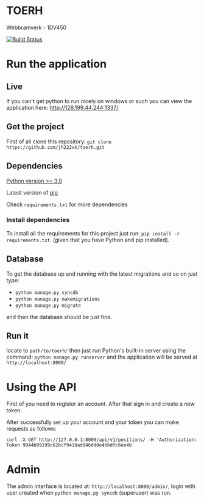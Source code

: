 TOERH
===========
Webbramverk - 1DV450

[![Build Status](https://travis-ci.org/jh222xk/toerh.svg?branch=master)](https://travis-ci.org/jh222xk/toerh)

# Run the application

## Live
If you can't get python to run nicely on windows or such you can view the application here:
http://128.199.44.244:1337/

## Get the project
First of all clone this repository: `git clone https://github.com/jh222xk/toerh.git`

## Dependencies
[Python version >= 3.0](https://www.python.org/downloads/)

Latest version of [pip](https://pip.pypa.io/en/latest/installing.html)

Check `requirements.txt` for more dependencies

### Install dependencies
To install all the requirements for this project just run: `pip install -r requirements.txt`.
(given that you have Python and pip installed).

## Database
To get the database up and running with the latest migrations and so on just type:
* `python manage.py syncdb`
* `python manage.py makemigrations`
* `python manage.py migrate`

and then the database should be just fine.

## Run it
locate to `path/to/toerh/` then just run Python's built-in server using the command: `python manage.py runserver` and the application will be served at `http://localhost:8000/`

# Using the API
First of you need to register an account. After that sign in and create a new token.

After successfully set up your account and your token you can make requests as follows:

``curl -X GET http://127.0.0.1:8000/api/v1/positions/ -H 'Authorization: Token 9944b09199c62bcf9418ad846dd0e4bbdfc6ee4b'``

# Admin

The admin interface is located at: `http://localhost:8000/admin/`, login with user created when `python manage.py syncdb` (superuser) was run.